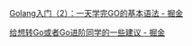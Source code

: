 [Golang入门（2）：一天学完GO的基本语法 - 掘金](https://juejin.cn/post/6844904117450571790?searchId=20231025152038FCB5D07722B242B3BC2D)

[给想转Go或者Go进阶同学的一些建议 - 掘金](https://juejin.cn/post/7147939014870302756?searchId=20231025152038FCB5D07722B242B3BC2D)
